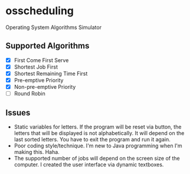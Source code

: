 # osscheduling
Operating System Algorithms Simulator

## Supported Algorithms
- [x] First Come First Serve
- [x] Shortest Job First
- [x] Shortest Remaining Time First
- [x] Pre-emptive Priority
- [x] Non-pre-emptive Priority
- [ ] Round Robin

## Issues
- Static variables for letters. If the program will be reset via button, the letters that will be displayed is not alphabetically. It will depend on the last sorted letters. You have to exit the program and run it again.
- Poor coding style/technique. I'm new to Java programming when I'm making this. Haha.
- The supported number of jobs will depend on the screen size of the computer. I created the user interface via dynamic textboxes.
